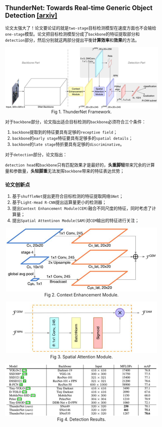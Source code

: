 ## ThunderNet: Towards Real-time Generic Object Detection [\[arxiv\]](https://arxiv.org/abs/1903.11752)

论文太强大了！论文要论证的就是`two-stage`目标检测模型在速度方面也不会输给`one-stage`模型。论文把目标检测模型分成了`backbone`的特征提取部分和`detection`部分，然后分别就这两部分提出平衡**计算效率**和**效果**的方法。

<p align="center">
  <img src="../../imgs/thundernet_1.jpg" alt="ThunderNet Framework" width=750px />
  <br />
  Fig 1. ThunderNet Framework.
</p>

对于`backbone`部分，论文指出适合目标检测的`backbone`必须符合三个条件：

1. `backbone`提取到的特征要具有足够的`receptive field`；
2. `backbone`的`early stage`特征要具有足够多的`spatial details`；
3. `backbone`的`late stage`特折要具有足够的`discriminative`。

对于`detection`部分，论文指出：

`detection head`和`backbone`只有匹配效果才是最好的，**头重脚轻**带来冗余的计算量和参数量，**头轻脚重**无法发挥`backbone`带来的特征表达优势；

### 论文创新点

1. 基于`shuffleNet`提出更符合目标检测的特征提取网络`SNet`；
2. 基于`Light-Head R-CNN`提出运算量更小的检测器；
3. 提出`Context Enhancement Module(CEM)`融合不同尺度的特征，同时考虑了计算量；
4. 提出`Spatial Attentinon Module(SAM)`对`CEM`输出的特征进行关注；

<p align="center">
  <img src="../../imgs/thundernet_2.jpg" alt="Context Enchancement Module" width=500px />
  <br />
  Fig 2. Context Enhancement Module.
  <br />
</p>

<p align="center">
  <img src="../../imgs/thundernet_3.jpg" alt="Spatial Attention Module" width=500px />
  <br />
  Fig 3. Spatial Attention Module.
  <br />
</p>

<p align="center">
  <img src="../../imgs/thundernet_4.jpg" alt="Detection Results" width=700px />
  <br />
  Fig 4. Detection Results.
</p>

